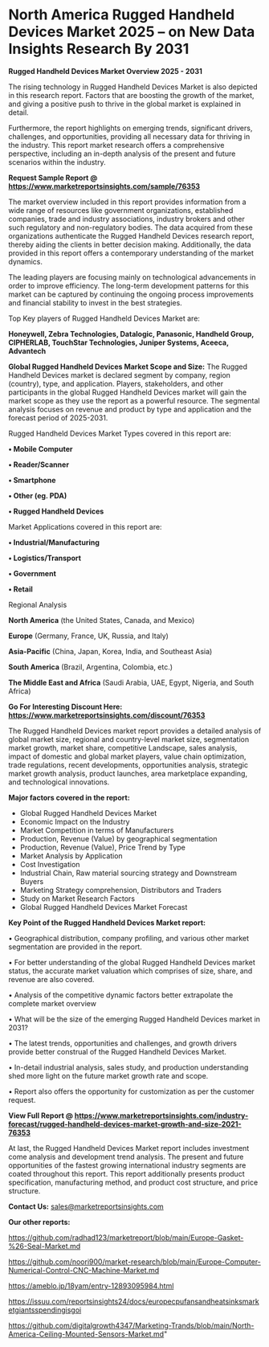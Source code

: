 # North America Rugged Handheld Devices Market 2025 – on New Data Insights Research By 2031

<Strong> Rugged Handheld Devices Market Overview 2025 - 2031</strong>

The rising technology in Rugged Handheld Devices Market is also depicted in this research report. Factors that are boosting the growth of the market, and giving a positive push to thrive in the global market is explained in detail.

Furthermore, the report highlights on emerging trends, significant drivers, challenges, and opportunities, providing all necessary data for thriving in the industry. This report market research offers a comprehensive perspective, including an in-depth analysis of the present and future scenarios within the industry.

<strong>Request Sample Report @ <a href=https://www.marketreportsinsights.com/sample/76353>https://www.marketreportsinsights.com/sample/76353</a></strong>

The market overview included in this report provides information from a wide range of resources like government organizations, established companies, trade and industry associations, industry brokers and other such regulatory and non-regulatory bodies. The data acquired from these organizations authenticate the Rugged Handheld Devices research report, thereby aiding the clients in better decision making. Additionally, the data provided in this report offers a contemporary understanding of the market dynamics.

The leading players are focusing mainly on technological advancements in order to improve efficiency. The long-term development patterns for this market can be captured by continuing the ongoing process improvements and financial stability to invest in the best strategies.

Top Key players of Rugged Handheld Devices Market are:

<strong>Honeywell, Zebra Technologies, Datalogic, Panasonic, Handheld Group, CIPHERLAB, TouchStar Technologies, Juniper Systems, Aceeca, Advantech</strong>

<strong><b>Global Rugged Handheld Devices Market Scope and Size:</b></strong>
The Rugged Handheld Devices market is declared segment by company, region (country), type, and application. Players, stakeholders, and other participants in the global Rugged Handheld Devices market will gain the market scope as they use the report as a powerful resource. The segmental analysis focuses on revenue and product by type and application and the forecast period of 2025-2031.

Rugged Handheld Devices Market Types covered in this report are:

<strong>• Mobile Computer

• Reader/Scanner

• Smartphone

• Other (eg. PDA)

• Rugged Handheld Devices</strong>

Market Applications covered in this report are:

<strong>• Industrial/Manufacturing

• Logistics/Transport

• Government

• Retail</strong> 

Regional Analysis

<strong>North America</strong> (the United States, Canada, and Mexico)

<strong>Europe</strong> (Germany, France, UK, Russia, and Italy)

<strong>Asia-Pacific</strong> (China, Japan, Korea, India, and Southeast Asia)

<strong>South America</strong> (Brazil, Argentina, Colombia, etc.)

<strong>The Middle East and Africa</strong> (Saudi Arabia, UAE, Egypt, Nigeria, and South Africa)

<strong>Go For Interesting Discount Here: <a href=https://www.marketreportsinsights.com/discount/76353>https://www.marketreportsinsights.com/discount/76353</a></strong>

The Rugged Handheld Devices market report provides a detailed analysis of global market size, regional and country-level market size, segmentation market growth, market share, competitive Landscape, sales analysis, impact of domestic and global market players, value chain optimization, trade regulations, recent developments, opportunities analysis, strategic market growth analysis, product launches, area marketplace expanding, and technological innovations.

<strong><b>Major factors covered in the report:</b></strong>
<ul>
  <li>Global Rugged Handheld Devices Market </li>
  <li>Economic Impact on the Industry</li>
  <li>Market Competition in terms of Manufacturers</li>
  <li>Production, Revenue (Value) by geographical segmentation</li>
  <li>Production, Revenue (Value), Price Trend by Type</li>
  <li>Market Analysis by Application</li>
  <li>Cost Investigation</li>
  <li>Industrial Chain, Raw material sourcing strategy and Downstream Buyers</li>
  <li>Marketing Strategy comprehension, Distributors and Traders</li>
  <li>Study on Market Research Factors</li>
  <li>Global Rugged Handheld Devices Market Forecast</li>
</ul>

<strong><b>Key Point of the Rugged Handheld Devices Market report:</b></strong>

• Geographical distribution, company profiling, and various other market segmentation are provided in the report.

• For better understanding of the global Rugged Handheld Devices market status, the accurate market valuation which comprises of size, share, and revenue are also covered.

• Analysis of the competitive dynamic factors better extrapolate the complete market overview

• What will be the size of the emerging Rugged Handheld Devices market in 2031?

• The latest trends, opportunities and challenges, and growth drivers provide better construal of the Rugged Handheld Devices Market.

• In-detail industrial analysis, sales study, and production understanding shed more light on the future market growth rate and scope.

• Report also offers the opportunity for customization as per the customer request.

<strong><b>View Full Report @ <a href=https://www.marketreportsinsights.com/industry-forecast/rugged-handheld-devices-market-growth-and-size-2021-76353>https://www.marketreportsinsights.com/industry-forecast/rugged-handheld-devices-market-growth-and-size-2021-76353</a></b></strong>


At last, the Rugged Handheld Devices Market report includes investment come analysis and development trend analysis. The present and future opportunities of the fastest growing international industry segments are coated throughout this report. This report additionally presents product specification, manufacturing method, and product cost structure, and price structure.

<strong>Contact Us:</strong>
sales@marketreportsinsights.com

<strong>Our other reports:</strong>

<a href=https://github.com/radhad123/marketreport/blob/main/Europe-Gasket-%26-Seal-Market.md>https://github.com/radhad123/marketreport/blob/main/Europe-Gasket-%26-Seal-Market.md</a>

<a href=https://github.com/noori900/market-research/blob/main/Europe-Computer-Numerical-Control-CNC-Machine-Market.md>https://github.com/noori900/market-research/blob/main/Europe-Computer-Numerical-Control-CNC-Machine-Market.md</a>

<a href=https://ameblo.jp/18yam/entry-12893095984.html>https://ameblo.jp/18yam/entry-12893095984.html</a>

<a href=https://issuu.com/reportsinsights24/docs/europecpufansandheatsinksmarketgiantsspendingisgoi>https://issuu.com/reportsinsights24/docs/europecpufansandheatsinksmarketgiantsspendingisgoi</a>

<a href=https://github.com/digitalgrowth4347/Marketing-Trands/blob/main/North-America-Ceiling-Mounted-Sensors-Market.md>https://github.com/digitalgrowth4347/Marketing-Trands/blob/main/North-America-Ceiling-Mounted-Sensors-Market.md</a>"

